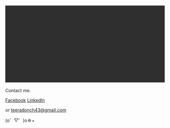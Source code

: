 ![Hello Everyone, My name is Teeradon Chanhom. I'm 21 yo and currently studying Computer Engineering Major.](https://github.com/teeradon43/teeradon43/raw/main/banner.gif)

Contact me.

[Facebook](https://www.facebook.com/font.kung)
[LinkedIn](https://www.linkedin.com/in/teeradonch43)

or teeradonch43@gmail.com

  (o゜▽゜)o☆+
